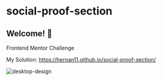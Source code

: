 # social-proof-section
## Welcome! 👋

Frontend Mentor Challenge 

My Solution: https://hernan11.github.io/social-proof-section/

![desktop-design](https://user-images.githubusercontent.com/26915529/112331055-59d4ca00-8c97-11eb-9ca2-79c076b47549.jpg)
